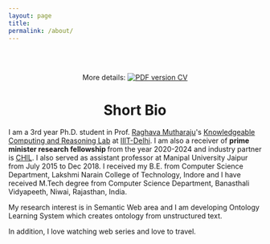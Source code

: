 ```yaml
---
layout: page
title: 
permalink: /about/
---
```

<br />
<p align="center">
  <br />  
    More details: 
    <a href="/img/Monika_Jain_resume.pdf">
        <img alt="PDF version CV" src="https://img.shields.io/badge/Curriculum Vitae-PDF-blue.svg">
    </a>
</p>


# <center>Short Bio</center>

I am a 3rd year Ph.D. student in Prof. [Raghava Mutharaju](http://raghavam.github.io/)'s [Knowledgeable Computing and Reasoning Lab](https://kracr-website.web.app/) at [IIIT-Delhi](https://www.iiitd.ac.in/). I am also a receiver of <b> prime minister research fellowship </b> from the year 2020-2024 and industry partner is [CHIL](https://www.childhealthimprints.com/). I also served as assistant professor at Manipal University Jaipur from July 2015 to Dec 2018. I received my B.E. from Computer Science Department, Lakshmi Narain College of Technology, Indore and I have received M.Tech degree from Computer Science Department, Banasthali Vidyapeeth, Niwai, Rajasthan, India.

My research interest is in Semantic Web area and I am developing Ontology Learning System which creates ontology from unstructured text.

In addition, I love watching web series and love to travel.


